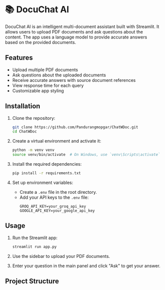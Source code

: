 # 📚 DocuChat AI

DocuChat AI is an intelligent multi-document assistant built with Streamlit. It allows users to upload PDF documents and ask questions about the content. The app uses a language model to provide accurate answers based on the provided documents.

## Features

- Upload multiple PDF documents
- Ask questions about the uploaded documents
- Receive accurate answers with source document references
- View response time for each query
- Customizable app styling

## Installation

1. Clone the repository:
    ```sh
    git clone https://github.com/Pandurangmopgar/ChatWDoc.git
    cd ChatWDoc
    ```

2. Create a virtual environment and activate it:
    ```sh
    python -m venv venv
    source venv/bin/activate  # On Windows, use `venv\Scripts\activate`
    ```

3. Install the required dependencies:
    ```sh
    pip install -r requirements.txt
    ```

4. Set up environment variables:
    - Create a `.env` file in the root directory.
    - Add your API keys to the `.env` file:
        ```
        GROQ_API_KEY=your_groq_api_key
        GOOGLE_API_KEY=your_google_api_key
        ```

## Usage

1. Run the Streamlit app:
    ```sh
    streamlit run app.py
    ```

2. Use the sidebar to upload your PDF documents.

3. Enter your question in the main panel and click "Ask" to get your answer.

## Project Structure
